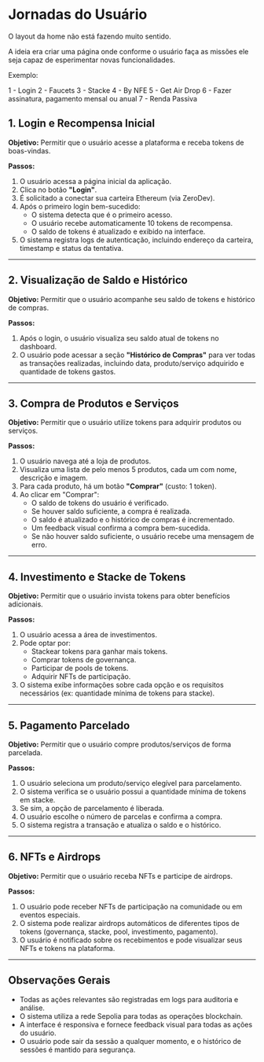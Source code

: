 # Jornadas do Usuário

O layout da home não está fazendo muito sentido.

A ideia era criar uma página onde conforme o usuário faça as missões ele seja capaz de esperimentar novas funcionalidades.

Exemplo:

1 - Login
2 - Faucets
3 - Stacke
4 - By NFE 
5 - Get Air Drop
6 - Fazer assinatura, pagamento mensal ou anual
7 - Renda Passiva


## 1. Login e Recompensa Inicial

**Objetivo:** Permitir que o usuário acesse a plataforma e receba tokens de boas-vindas.

**Passos:**
1. O usuário acessa a página inicial da aplicação.
2. Clica no botão **"Login"**.
3. É solicitado a conectar sua carteira Ethereum (via ZeroDev).
4. Após o primeiro login bem-sucedido:
   - O sistema detecta que é o primeiro acesso.
   - O usuário recebe automaticamente 10 tokens de recompensa.
   - O saldo de tokens é atualizado e exibido na interface.
5. O sistema registra logs de autenticação, incluindo endereço da carteira, timestamp e status da tentativa.

---

## 2. Visualização de Saldo e Histórico

**Objetivo:** Permitir que o usuário acompanhe seu saldo de tokens e histórico de compras.

**Passos:**
1. Após o login, o usuário visualiza seu saldo atual de tokens no dashboard.
2. O usuário pode acessar a seção **"Histórico de Compras"** para ver todas as transações realizadas, incluindo data, produto/serviço adquirido e quantidade de tokens gastos.

---

## 3. Compra de Produtos e Serviços

**Objetivo:** Permitir que o usuário utilize tokens para adquirir produtos ou serviços.

**Passos:**
1. O usuário navega até a loja de produtos.
2. Visualiza uma lista de pelo menos 5 produtos, cada um com nome, descrição e imagem.
3. Para cada produto, há um botão **"Comprar"** (custo: 1 token).
4. Ao clicar em "Comprar":
   - O saldo de tokens do usuário é verificado.
   - Se houver saldo suficiente, a compra é realizada.
   - O saldo é atualizado e o histórico de compras é incrementado.
   - Um feedback visual confirma a compra bem-sucedida.
   - Se não houver saldo suficiente, o usuário recebe uma mensagem de erro.

---

## 4. Investimento e Stacke de Tokens

**Objetivo:** Permitir que o usuário invista tokens para obter benefícios adicionais.

**Passos:**
1. O usuário acessa a área de investimentos.
2. Pode optar por:
   - Stackear tokens para ganhar mais tokens.
   - Comprar tokens de governança.
   - Participar de pools de tokens.
   - Adquirir NFTs de participação.
3. O sistema exibe informações sobre cada opção e os requisitos necessários (ex: quantidade mínima de tokens para stacke).

---

## 5. Pagamento Parcelado

**Objetivo:** Permitir que o usuário compre produtos/serviços de forma parcelada.

**Passos:**
1. O usuário seleciona um produto/serviço elegível para parcelamento.
2. O sistema verifica se o usuário possui a quantidade mínima de tokens em stacke.
3. Se sim, a opção de parcelamento é liberada.
4. O usuário escolhe o número de parcelas e confirma a compra.
5. O sistema registra a transação e atualiza o saldo e o histórico.

---

## 6. NFTs e Airdrops

**Objetivo:** Permitir que o usuário receba NFTs e participe de airdrops.

**Passos:**
1. O usuário pode receber NFTs de participação na comunidade ou em eventos especiais.
2. O sistema pode realizar airdrops automáticos de diferentes tipos de tokens (governança, stacke, pool, investimento, pagamento).
3. O usuário é notificado sobre os recebimentos e pode visualizar seus NFTs e tokens na plataforma.

---

## Observações Gerais

- Todas as ações relevantes são registradas em logs para auditoria e análise.
- O sistema utiliza a rede Sepolia para todas as operações blockchain.
- A interface é responsiva e fornece feedback visual para todas as ações do usuário.
- O usuário pode sair da sessão a qualquer momento, e o histórico de sessões é mantido para segurança.


